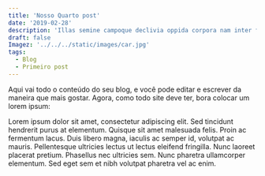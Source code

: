 ```yaml
---
title: 'Nosso Quarto post'
date: '2019-02-28'
description: 'Illas semine campoque declivia oppida corpora nam inter fuit discordia tellus solidumque iunctarum erat: quae terrenae ubi rerum recessit'
draft: false
Imagez: '../../../static/images/car.jpg'
tags:
  - Blog
  - Primeiro post
---
```


Aqui vai todo o conteúdo do seu blog, e você pode editar e escrever da maneira que mais gostar. Agora, como todo site deve ter, bora colocar um lorem ipsum:

Lorem ipsum dolor sit amet, consectetur adipiscing elit. Sed tincidunt hendrerit purus at elementum. Quisque sit amet malesuada felis. Proin ac fermentum lacus. Duis libero magna, iaculis ac semper id, volutpat ac mauris. Pellentesque ultricies lectus ut lectus eleifend fringilla. Nunc laoreet placerat pretium. Phasellus nec ultricies sem. Nunc pharetra ullamcorper elementum. Sed eget sem et nibh volutpat pharetra vel ac enim.